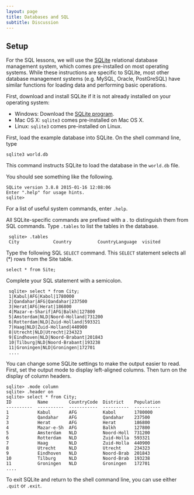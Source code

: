 ```yaml
---
layout: page
title: Databases and SQL
subtitle: Discussion
---
```


## Setup

For the SQL lessons, 
we will use the [SQLite](https://www.sqlite.org/) relational database management system, 
which comes pre-installed on most operating systems. 
While these instructions are specific to SQLite,
most other database management systems
(e.g. MySQL, Oracle, PostGreSQL)
have similar functions for loading data and performing basic operations.


First, download and install SQLite if it is not already installed on your operating system:

* Windows: Download the [SQLite program](https://github.com/swcarpentry/windows-installer/releases/download/v0.2/SWCarpentryInstaller.exe).
* Mac OS X: <code>sqlite3</code> comes pre-installed on Mac OS X.
* Linux: <code>sqlite3</code> comes pre-installed on Linux.

<!--
Create a directory where you will carry out the exercises for this lesson, and
change to it using the <code>cd</code> command. Download the file [world.db](http://files.software-carpentry.org/world.db) into this
directory.

    $ mkdir swc_sql 
    $ cd swc_sql
    $ wget http://files.software-carpentry.org/world.db

-->

First, load the example database into SQLite. 
On the shell command line, type

    sqlite3 world.db

This command instructs SQLite to load the database in the `world.db` file.

You should see something like the following.

    SQLite version 3.8.8 2015-01-16 12:08:06
    Enter ".help" for usage hints.
    sqlite>

For a list of useful system commands, enter <code>.help</code>.

All SQLite-specific commands are prefixed with a . to distinguish them from SQL commands. 
Type <code>.tables</code> to list the tables in the database. 

     sqlite> .tables
     City             Country          CountryLanguage  visited


Type the following SQL <code>SELECT</code> command. 
This <code>SELECT</code> statement selects all (*) rows from the Site table.

<code>select * from Site;</code>

Complete your SQL statement with a semicolon.

     sqlite> select * from City;
     1|Kabul|AFG|Kabol|1780000
     2|Qandahar|AFG|Qandahar|237500
     3|Herat|AFG|Herat|186800
     4|Mazar-e-Sharif|AFG|Balkh|127800
     5|Amsterdam|NLD|Noord-Holland|731200
     6|Rotterdam|NLD|Zuid-Holland|593321
     7|Haag|NLD|Zuid-Holland|440900
     8|Utrecht|NLD|Utrecht|234323
     9|Eindhoven|NLD|Noord-Brabant|201843
     10|Tilburg|NLD|Noord-Brabant|193238
     11|Groningen|NLD|Groningen|172701
     ....


You can change some SQLite settings to make the output easier to read. 
First, 
set the output mode to display left-aligned columns. 
Then turn on the display of column headers.

    sqlite> .mode column
    sqlite> .header on
    sqlite> select * from City;
    ID          Name        CountryCode  District    Population
    ----------  ----------  -----------  ----------  ----------
    1           Kabul       AFG          Kabol       1780000   
    2           Qandahar    AFG          Qandahar    237500    
    3           Herat       AFG          Herat       186800    
    4           Mazar-e-Sh  AFG          Balkh       127800    
    5           Amsterdam   NLD          Noord-Holl  731200    
    6           Rotterdam   NLD          Zuid-Holla  593321    
    7           Haag        NLD          Zuid-Holla  440900    
    8           Utrecht     NLD          Utrecht     234323    
    9           Eindhoven   NLD          Noord-Brab  201843    
    10          Tilburg     NLD          Noord-Brab  193238    
    11          Groningen   NLD          Groningen   172701 
    ....

To exit SQLite and return to the shell command line, 
you can use either `.quit` or `.exit`.


